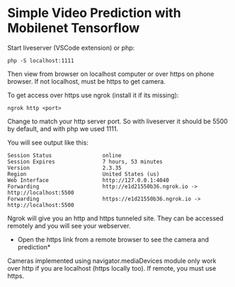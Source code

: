 # Simple Video Prediction with Mobilenet Tensorflow

Start liveserver (VSCode extension) or php:

    php -S localhost:1111

Then view from browser on localhost computer or over https on phone browser. If not localhost, must be https to get camera.

To get access over https use ngrok (install it if its missing):

    ngrok http <port>

Change <port> to match your http server port.
So with liveserver it should be 5500 by default, and with php we used 1111.

You will see output like this:

    Session Status                online                                                                                                                  
    Session Expires               7 hours, 53 minutes                                                                                                     
    Version                       2.3.35                                                                                                                  
    Region                        United States (us)                                                                                                      
    Web Interface                 http://127.0.0.1:4040                                                                                                   
    Forwarding                    http://e1d21550b36.ngrok.io -> http://localhost:5500                                                                   
    Forwarding                    https://e1d21550b36.ngrok.io -> http://localhost:5500

Ngrok will give you an http and https tunneled site. They can be accessed remotely and you will see your webserver.

* Open the https link from a remote browser to see the camera and prediction*

Cameras implemented using navigator.mediaDevices module only work over http if you are localhost (https locally too). If remote, you must use https.
